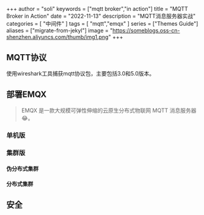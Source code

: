 +++
author = "soli"
keywords = ["mqtt broker","in action"]
title = "MQTT Broker in Action"
date = "2022-11-13"
description = "MQTT消息服务器实战"
categories = [
"中间件"
]
tags = [
"mqtt","emqx"
]
series = ["Themes Guide"]
aliases = ["migrate-from-jekyl"]
image = "https://someblogs.oss-cn-shenzhen.aliyuncs.com/thumb/img1.png"
+++
<!--more-->
## MQTT协议
使用wireshark工具捕获mqtt协议包，主要包括3.0和5.0版本。
## 部署EMQX
> EMQX 是一款大规模可弹性伸缩的云原生分布式物联网 MQTT 消息服务器:joy:。
### 单机版
### 集群版
#### 伪分布式集群
#### 分布式集群

## 安全

